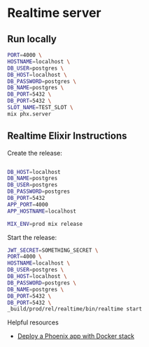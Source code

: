 # Realtime server

## Run locally

```sh
PORT=4000 \
HOSTNAME=localhost \
DB_USER=postgres \
DB_HOST=localhost \
DB_PASSWORD=postgres \
DB_NAME=postgres \
DB_PORT=5432 \
DB_PORT=5432 \
SLOT_NAME=TEST_SLOT \
mix phx.server
```


## Realtime Elixir Instructions

Create the release:

```sh

DB_HOST=localhost
DB_NAME=postgres
DB_USER=postgres
DB_PASSWORD=postgres
DB_PORT=5432
APP_PORT=4000
APP_HOSTNAME=localhost

MIX_ENV=prod mix release
```

Start the release:

```sh
JWT_SECRET=SOMETHING_SECRET \
PORT=4000 \
HOSTNAME=localhost \
DB_USER=postgres \
DB_HOST=localhost \
DB_PASSWORD=postgres \
DB_NAME=postgres \
DB_PORT=5432 \
DB_PORT=5432 \
_build/prod/rel/realtime/bin/realtime start
```


Helpful resources

- [Deploy a Phoenix app with Docker stack](https://dev.to/ilsanto/deploy-a-phoenix-app-with-docker-stack-1j9c)